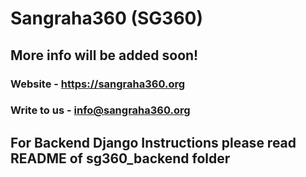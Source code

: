 # Sangraha360 (SG360)

## More info will be added soon!

### Website - https://sangraha360.org
### Write to us - info@sangraha360.org


## For Backend Django Instructions please read README of sg360_backend folder
